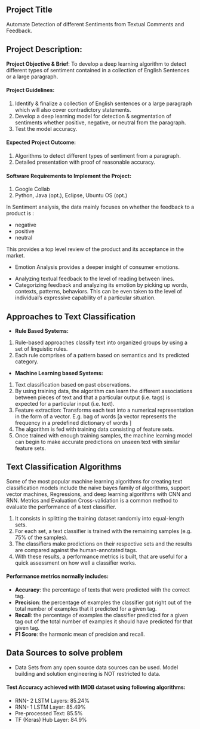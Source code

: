 Project Title
----
Automate Detection of different Sentiments from Textual Comments and Feedback. 

Project Description:
---
**Project Objective & Brief**: To develop a deep learning algorithm to detect different types of sentiment contained in a collection of English Sentences or a large paragraph.

#### Project Guidelines:
1. Identify & finalize a collection of English sentences or a large paragraph which will also cover contradictory statements.
2. Develop a deep learning model for detection & segmentation of sentiments whether positive, negative, or neutral from the paragraph.
3. Test the model accuracy.

#### Expected Project Outcome:
1. Algorithms to detect different types of sentiment from a paragraph.
2. Detailed presentation with proof of reasonable accuracy.

#### Software Requirements to Implement the Project:
1. Google Collab
2. Python, Java (opt.), Eclipse, Ubuntu OS (opt.)

In Sentiment analysis, the data mainly focuses on whether the feedback to a product is :
 - negative
 - positive
 - neutral

This provides a top level review of the product and its acceptance in the market.
* Emotion Analysis provides a deeper insight of consumer emotions.
 - Analyzing textual feedback to the level of reading between lines.
 - Categorizing feedback and analyzing its emotion by picking up words, contexts, patterns, behaviors. This can be even taken to the level of individual’s expressive capability of a particular situation.

Approaches to Text Classification
---
* **Rule Based Systems:**
 1. Rule-based approaches classify text into organized groups by using a set of linguistic rules.
 2. Each rule comprises of a pattern based on semantics and its predicted category.
* **Machine Learning based Systems:**
 1. Text classification based on past observations.
 2. By using training data, the algorithm can learn the different associations between pieces of text and that a particular output (i.e. tags) is expected for a particular input (i.e. text).
 3. Feature extraction: Transforms each text into a numerical representation in the form of a vector. E.g. bag of words [a vector represents the frequency in a predefined dictionary of words ]
 4. The algorithm is fed with training data consisting of feature sets.
 5. Once trained with enough training samples, the machine learning model can begin to make accurate predictions on unseen text with similar feature sets.

Text Classification Algorithms
---
Some of the most popular machine learning algorithms for creating text classification models include the naive bayes family of algorithms, support vector machines, Regressions, and deep learning algorithms with CNN and RNN. Metrics and Evaluation Cross-validation is a common method to evaluate the performance of a text classifier.
 1. It consists in splitting the training dataset randomly into equal-length sets.
 2. For each set, a text classifier is trained with the remaining samples (e.g. 75% of the samples).
 3. The classifiers make predictions on their respective sets and the results are compared against the human-annotated tags.
 4. With these results, a performance metrics is built, that are useful for a quick assessment on how well a classifier works.

#### Performance metrics normally includes:
* **Accuracy**: the percentage of texts that were predicted with the correct tag.
* **Precision**: the percentage of examples the classifier got right out of the total number of examples that it predicted for a given tag.
* **Recall**: the percentage of examples the classifier predicted for a given tag out of the total number of examples it should have predicted for that given tag.
* **F1 Score**: the harmonic mean of precision and recall.

Data Sources to solve problem
---
* Data Sets from any open source data sources can be used. Model building and solution engineering is NOT restricted to data.


#### Test Accuracy achieved with IMDB dataset using following algorithms:
- RNN- 2 LSTM Layers: 85.24% 
- RNN- 1 LSTM Layer: 85.49% 
- Pre-processed Text: 85.5% 
- TF (Keras) Hub Layer: 84.9%

